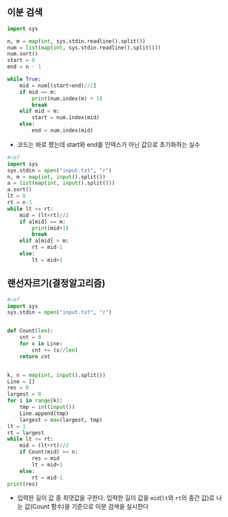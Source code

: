 ## 이분 검색

```python
import sys

n, m = map(int, sys.stdin.readline().split())
num = list(map(int, sys.stdin.readline().split()))
num.sort()
start = 0
end = n - 1

while True:
    mid = num[(start+end)//2]
    if mid == m:
        print(num.index(m) + 1)
        break
    elif mid < m:
        start = num.index(mid)
    else:
        end = num.index(mid)
```

- 코드는 바로 짰는데 start와 end를 인덱스가 아닌 값으로 초기화하는 실수

```python
#ref
import sys
sys.stdin = open("input.txt", "r")
n, m = map(int, input().split())
a = list(map(int, input().split()))
a.sort()
lt = 0
rt = n-1
while lt <= rt:
    mid = (lt+rt)//2
    if a[mid] == m:
        print(mid+1)
        break
    elif a[mid] > m:
        rt = mid-1
    else:
        lt = mid+1
```



## 랜선자르기(결정알고리즘)

```python
#ref
import sys
sys.stdin = open("input.txt", "r")


def Count(len):
    cnt = 0
    for x in Line:
        cnt += (x//len)
    return cnt


k, n = map(int, input().split())
Line = []
res = 0
largest = 0
for i in range(k):
    tmp = int(input())
    Line.append(tmp)
    largest = max(largest, tmp)
lt = 1
rt = largest
while lt <= rt:
    mid = (lt+rt)//2
    if Count(mid) >= n:
        res = mid
        lt = mid+1
    else:
        rt = mid-1
print(res)
```

- 입력한 길이 값 중 최댓값을 구한다. 입력한 길이 값을 `mid`(`lt`와 `rt`의 중간 값)로 나눈 값(Count 함수)을 기준으로 이분 검색을 실시한다



